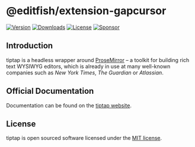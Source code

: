 # @editfish/extension-gapcursor
[![Version](https://img.shields.io/npm/v/@editfish/extension-gapcursor.svg?label=version)](https://www.npmjs.com/package/@editfish/extension-gapcursor)
[![Downloads](https://img.shields.io/npm/dm/@editfish/extension-gapcursor.svg)](https://npmcharts.com/compare/tiptap?minimal=true)
[![License](https://img.shields.io/npm/l/@editfish/extension-gapcursor.svg)](https://www.npmjs.com/package/@editfish/extension-gapcursor)
[![Sponsor](https://img.shields.io/static/v1?label=Sponsor&message=%E2%9D%A4&logo=GitHub)](https://github.com/sponsors/ueberdosis)

## Introduction
tiptap is a headless wrapper around [ProseMirror](https://ProseMirror.net) – a toolkit for building rich text WYSIWYG editors, which is already in use at many well-known companies such as *New York Times*, *The Guardian* or *Atlassian*.

## Official Documentation
Documentation can be found on the [tiptap website](https://tiptap.dev).

## License
tiptap is open sourced software licensed under the [MIT license](https://github.com/ueberdosis/tiptap/blob/main/LICENSE.md).
